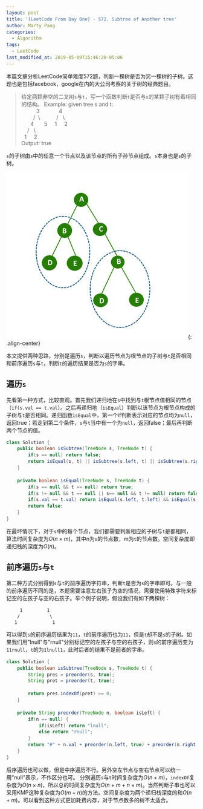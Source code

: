 ```yaml
---
layout: post
title: '[LeetCode From Day One] - 572. Subtree of Another tree'
author: Marty Pang
categories: 
  - Algorithm
tags: 
  - LeetCode
last_modified_at: 2019-05-09T16:46:20-05:00
---
```


本篇文章分析LeetCode简单难度572题，判断一棵树是否为另一棵树的子树。这题也是包括facebook，google在内的大公司考察的关于树的经典题目。

> 给定两颗非空的二叉树`s`与`t`，写一个函数判断`t`是否与`s`的某颗子树有着相同的结构。
> Example: given tree s and t:   
&nbsp; &nbsp; &nbsp; &nbsp; &nbsp; 3 &nbsp; &nbsp; &nbsp; &nbsp; &nbsp; &nbsp; 4  
&nbsp; &nbsp; &nbsp; &nbsp; /&nbsp;  \  &nbsp; &nbsp; &nbsp; &nbsp; &nbsp; / &nbsp; \   
&nbsp; &nbsp; &nbsp; 4 &nbsp; &nbsp; &nbsp; 5  &nbsp; &nbsp;  1 &nbsp; &nbsp; 2  
&nbsp; &nbsp; / &nbsp; \   &nbsp; &nbsp; &nbsp;  
&nbsp; 1 &nbsp; &nbsp; 2  &nbsp; &nbsp; &nbsp;  
Output: true

`s`的子树由`s`中的任意一个节点以及该节点的所有子孙节点组成。`s`本身也是`s`的子树。

![subtree](/images/20190510/subtree.png){:	.align-center}

本文提供两种思路，分别是遍历`s`，判断以遍历节点为根节点的子树与`t`是否相同和前序遍历`s`与`t`，判断`t`的遍历结果是否为`s`的字串。


## 遍历`s`

先看第一种方式，比较直观。首先我们递归地在`s`中找到与`t`根节点值相同的节点（`if(s.val == t.val`）。之后再递归地（`isEqual`）判断以该节点为根节点构成的子树与`t`是否相同。递归函数`isEqual`中，第一个if判断表示对应的节点均为`null`，返回true；若走到第二个条件，`s`与`t`当中有一个为`null`，返回false；最后再判断两个节点的值。

```java
class Solution {
    public boolean isSubtree(TreeNode s, TreeNode t) {
        if(s == null) return false;
        return isEqual(s, t) || isSubtree(s.left, t) || isSubtree(s.right, t);
    }

    private boolean isEqual(TreeNode s, TreeNode t) {
        if(s == null && t == null) return true;
        if(s != null && t == null || s== null && t != null) return false; 
        if(s.val == t.val) return isEqual(s.left, t.left) && isEqual(s.right, t.right);
        return false;
    }
}
```

在最坏情况下，对于`s`中的每个节点，我们都需要判断相应的子树与`t`是都相同，算法时间复杂度为$O(n\times m)$，其中n为`s`的节点数，m为`t`的节点数。空间复杂度即递归栈的深度为$O(n)$。

## 前序遍历`s`与`t`

第二种方式分别得到`s`与`t`的前序遍历字符串，判断`t`是否为`s`的字串即可。与一般的前序遍历不同的是，本题需要注意左右孩子为空的情况，需要使用特殊字符来标记空的左孩子与空的右孩子。举个例子说明，假设我们有如下两棵树：

```
     1         1
    /           \
   1             1
```

可以得到`s`的前序遍历结果为`11`，`t`的前序遍历也为`11`，但是`t`却不是`s`的子树。如果我们用"lnull"与"rnull"分别标记空的左孩子与空的右孩子，则`s`的前序遍历变为`11rnull`，`t`的为`1lnull1`，此时后者的结果不是前者的字串。

```java
class Solution {
    public boolean isSubtree(TreeNode s, TreeNode t) {
        String pres = preorder(s, true);
        String pret = preorder(t, true);

        return pres.indexOf(pret) >= 0;
    }

    private String preorder(TreeNode n, boolean isLeft) {
        if(n == null) {
            if(isLeft) return "lnull";
            else return "rnull";
        }
        return "#" + n.val + preorder(n.left, true) + preorder(n.right, false);
    }
}
```
后序遍历也可以做，但是中序遍历不行。另外空左节点与空右节点可以统一用"null"表示，不作区分也可。
分别遍历`s`与`t`时间复杂度为$O(n+m)$，`indexOf`复杂度为$O(n \times n)$，所以总的时间复杂度为$O(n+m+n \times m)$。当然判断子串也可以采用KMP这种复杂度为$O(m+n)$的方法。空间复杂度为两个递归栈深度的和$O(n+m)$。可以看到这种方式更加耗费内存，对于节点数多的树不太适合。

